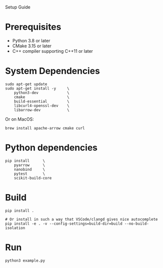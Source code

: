 Setup Guide

# Prerequisites

* Python 3.8 or later
* CMake 3.15 or later
* C++ compiler supporting C++11 or later

# System Dependencies

```shell
sudo apt-get update
sudo apt-get install -y     \
    python3-dev             \
    cmake                   \
    build-essential         \
    libcurl4-openssl-dev    \
    libarrow-dev            \
```

Or on MacOS:

```shell
brew install apache-arrow cmake curl
```

# Python dependencies

```shell
pip install      \
    pyarrow      \
    nanobind     \
    pytest       \
    scikit-build-core
```

# Build

```shell
pip install .

# Or install in such a way that VSCode/clangd gives nice autocomplete
pip install -e . -v --config-settings=build-dir=build --no-build-isolation
```

# Run

```shell
python3 example.py
```

